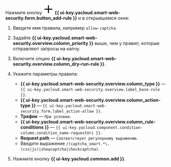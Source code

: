 Нажмите кнопку ![image](../../_assets/console-icons/plus.svg) **{{ ui-key.yacloud.smart-web-security.form.button_add-rule }}** и в открывшемся окне:

1. Введите имя правила, например `allow-captcha`.
1. Задайте **{{ ui-key.yacloud.smart-web-security.overview.column_priority }}** выше, чем у правил, которые отправляют запросы на капчу.
1. Включите опцию **{{ ui-key.yacloud.smart-web-security.overview.column_dry-run-rule }}**.
1. Укажите параметры правила:

   * **{{ ui-key.yacloud.smart-web-security.overview.column_type }}** — `{{ ui-key.yacloud.smart-web-security.overview.label_base-rule }}`.
   * **{{ ui-key.yacloud.smart-web-security.overview.column_action-type }}** — `{{ ui-key.yacloud.smart-web-security.form.label_action-allow }}`.
   * **Трафик** — `При условии`.
   * **{{ ui-key.yacloud.smart-web-security.overview.column_rule-conditions }}** — `{{ ui-key.yacloud.component.condition-column.condition_name-requestUri }}`.
   * **Request path** — `Соответствует регулярному выражению`.
   * Введите выражение `/(captcha_smart.*\.(css|js)|showcaptcha|checkcaptcha)`.

1. Нажмите кнопку **{{ ui-key.yacloud.common.add }}**.